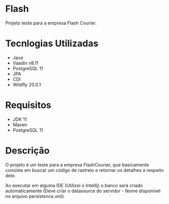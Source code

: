 Flash
==============

Projeto teste para a empresa Flash Courier.


Tecnlogias Utilizadas
========

- Java
- Vaadin v8.11
- PostgreSQL 11
- JPA
- CDI
- Wildfly 20.0.1

Requisitos
========

- JDK 11
- Maven
- PostgreSQL 11

Descrição
========
O projeto é um teste para a empresa FlashCourier, que basicamente consiste em buscar um código de rastreio e retornar os detalhes a respeito dele.

Ao executar em alguma IDE (Utilizei o Intellij) o banco será criado automaticamente (Deve criar o datasource do servidor - Nome disponível no arquivo persistence.xml) 